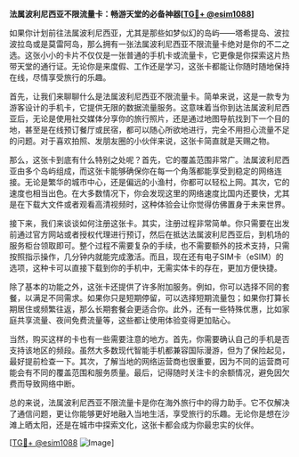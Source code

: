 **法属波利尼西亚不限流量卡：畅游天堂的必备神器[[TG💪+ @esim1088](https://t.me/s/esim1088)]**

如果你计划前往法属波利尼西亚，尤其是那些如梦似幻的岛屿——塔希提岛、波拉波拉岛或是莫雷阿岛，那么拥有一张法属波利尼西亚不限流量卡绝对是你的不二之选。这张小小的卡片不仅仅是一张普通的手机卡或流量卡，它更像是你探索这片热带天堂的通行证。无论你是来度假、工作还是学习，这张卡都能让你随时随地保持在线，尽情享受旅行的乐趣。

首先，让我们来聊聊什么是法属波利尼西亚不限流量卡。简单来说，这是一款专为游客设计的手机卡，它提供无限的数据流量服务。这意味着当你到达法属波利尼西亚后，无论是使用社交媒体分享你的旅行照片，还是通过地图导航找到下一个目的地，甚至是在线预订餐厅或民宿，都可以随心所欲地进行，完全不用担心流量不足的问题。对于喜欢拍照、发朋友圈的小伙伴来说，这张卡简直就是天赐之物。

那么，这张卡到底有什么特别之处呢？首先，它的覆盖范围非常广。法属波利尼西亚由多个岛屿组成，而这张卡能够确保你在每一个角落都能享受到稳定的网络连接。无论是繁华的城市中心，还是偏远的小渔村，你都可以轻松上网。其次，它的速度也相当出色。在大多数情况下，你会发现这里的网络速度比国内还要快，尤其是在下载大文件或者观看高清视频时，这种体验会让你觉得仿佛置身于未来世界。

接下来，我们来谈谈如何注册这张卡。其实，注册过程非常简单。你只需要在出发前通过官方网站或者授权代理进行预订，然后在抵达法属波利尼西亚后，到机场的服务柜台领取即可。整个过程不需要复杂的手续，也不需要额外的技术支持，只需按照指示操作，几分钟内就能完成激活。而且，现在还有电子SIM卡（eSIM）的选项，这种卡可以直接下载到你的手机中，无需实体卡的存在，更加方便快捷。

除了基本的功能之外，这张卡还提供了许多附加服务。例如，你可以选择不同的套餐，以满足不同需求。如果你只是短期停留，可以选择短期流量包；如果你打算长期居住或频繁往返，那么长期套餐会更适合你。此外，还有一些特殊优惠，比如家庭共享流量、夜间免费流量等，这些都让使用体验变得更加贴心。

当然，购买这样的卡也有一些需要注意的地方。首先，你需要确认自己的手机是否支持该地区的频段。虽然大多数现代智能手机都兼容国际漫游，但为了保险起见，最好提前检查一下。其次，了解当地的网络运营商也很重要，因为不同的运营商可能会有不同的覆盖范围和服务质量。最后，记得随时关注卡的余额情况，避免因欠费而导致网络中断。

总的来说，法属波利尼西亚不限流量卡是你在海外旅行中的得力助手。它不仅解决了通信问题，更让你能够更好地融入当地生活，享受旅行的乐趣。无论你是想在沙滩上晒太阳，还是在城市中探索文化，这张卡都会成为你最忠实的伙伴。

[[TG💪+ @esim1088](https://t.me/s/esim1088) ![Image](https://i.postimg.cc/4NQfJmqS/Snipaste-2025-05-13-00-14-12.png)]